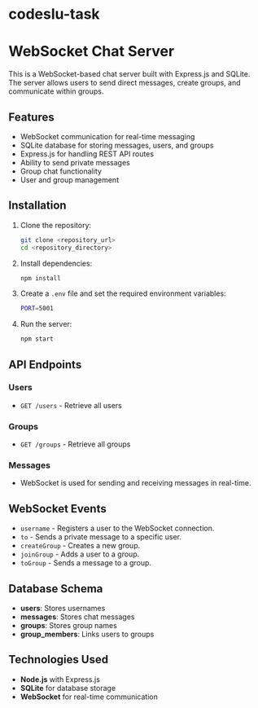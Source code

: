 # codeslu-task

# WebSocket Chat Server

This is a WebSocket-based chat server built with Express.js and SQLite. The server allows users to send direct messages, create groups, and communicate within groups.

## Features
- WebSocket communication for real-time messaging
- SQLite database for storing messages, users, and groups
- Express.js for handling REST API routes
- Ability to send private messages
- Group chat functionality
- User and group management

## Installation
1. Clone the repository:
   ```sh
   git clone <repository_url>
   cd <repository_directory>
   ```
2. Install dependencies:
   ```sh
   npm install
   ```
3. Create a `.env` file and set the required environment variables:
   ```sh
   PORT=5001
   ```
4. Run the server:
   ```sh
   npm start
   ```

## API Endpoints
### Users
- `GET /users` - Retrieve all users

### Groups
- `GET /groups` - Retrieve all groups

### Messages
- WebSocket is used for sending and receiving messages in real-time.

## WebSocket Events
- `username` - Registers a user to the WebSocket connection.
- `to` - Sends a private message to a specific user.
- `createGroup` - Creates a new group.
- `joinGroup` - Adds a user to a group.
- `toGroup` - Sends a message to a group.

## Database Schema
- **users**: Stores usernames
- **messages**: Stores chat messages
- **groups**: Stores group names
- **group_members**: Links users to groups

## Technologies Used
- **Node.js** with Express.js
- **SQLite** for database storage
- **WebSocket** for real-time communication
